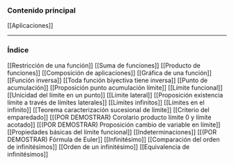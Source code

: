 ### Contenido principal

[[Aplicaciones]]

--- 
### Índice

[[Restricción de una función]]
[[Suma de funciones]]
[[Producto de funciones]]
[[Composición de aplicaciones]]
[[Gráfica de una función]]
[[Función inversa]]
[[Toda función biyectiva tiene inversa]]
[[Punto de acumulación]]
[[Proposición punto acumulación límite]]
[[Límite funcional]]
[[Unicidad del límite en un punto]]
[[Límite lateral]]
[[Proposición existencia límite a través de límites laterales]]
[[Límites infinitos]]
[[Límites en el infinito]]
[[Teorema caracterización sucesional de límite]]
[[Criterio del emparedado]]
[[(POR DEMOSTRAR) Corolario producto límite 0 y límite acotado]]
[[(POR DEMOSTRAR) Proposición cambio de variable en límite]]
[[Propiedades básicas del límite funcional]]
[[Indeterminaciones]]
[[(POR DEMOSTRAR) Fórmula de Euler]]
[[Infinitésimo]]
[[Comparación del orden de infinitésimos]]
[[Orden de un infinitésimo]]
[[Equivalencia de infinitésimos]]